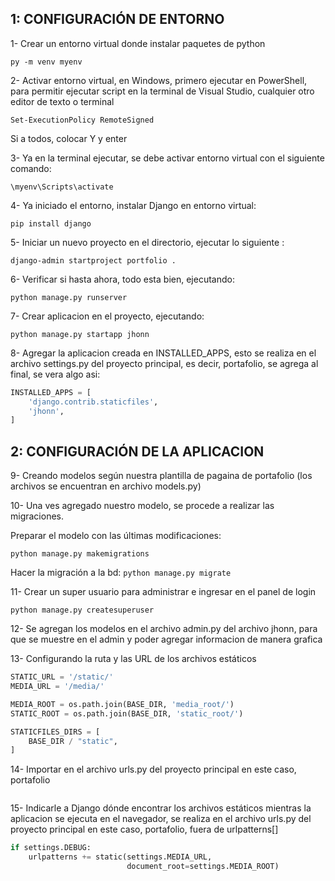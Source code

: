 ## 1: CONFIGURACIÓN DE ENTORNO
1- Crear un entorno virtual donde instalar paquetes de python

`py -m venv myenv`

2- Activar entorno virtual, en Windows, primero ejecutar en PowerShell, para permitir ejecutar script en la terminal de Visual Studio,  cualquier otro editor de texto o terminal

`Set-ExecutionPolicy RemoteSigned`

Si a todos, colocar Y y enter

3- Ya en la terminal ejecutar, se debe activar entorno virtual con el siguiente comando:

`\myenv\Scripts\activate`

4- Ya iniciado el entorno, instalar Django en entorno virtual:

`pip install django`

5- Iniciar un nuevo proyecto en el directorio, ejecutar lo siguiente :

`django-admin startproject portfolio .`

6- Verificar si hasta ahora, todo esta bien, ejecutando:

 `python manage.py runserver`

7- Crear aplicacion en el proyecto, ejecutando:

`python manage.py startapp jhonn`

8- Agregar la aplicacion creada en INSTALLED_APPS, esto se realiza en el archivo settings.py del proyecto principal, es decir, portafolio, se agrega al final, se vera algo asi:
```python
INSTALLED_APPS = [
    'django.contrib.staticfiles',
    'jhonn',
]
```
## 2: CONFIGURACIÓN DE LA APLICACION

9- Creando modelos según nuestra plantilla de pagaina de portafolio (los archivos se encuentran en archivo models.py)

10- Una ves agregado nuestro modelo, se procede a realizar las migraciones.

Preparar el modelo con las últimas modificaciones:

`python manage.py makemigrations`

Hacer la migración a la bd:
`python manage.py migrate`

11- Crear un super usuario para administrar e ingresar en el panel de login

`python manage.py createsuperuser`

12- Se agregan los modelos en el archivo admin.py del archivo jhonn, para que se muestre en el admin y poder agregar informacion de manera grafica

13- Configurando la ruta y las URL de los archivos estáticos

```python
STATIC_URL = '/static/'
MEDIA_URL = '/media/'

MEDIA_ROOT = os.path.join(BASE_DIR, 'media_root/')
STATIC_ROOT = os.path.join(BASE_DIR, 'static_root/')

STATICFILES_DIRS = [
    BASE_DIR / "static",
]
```
14- Importar en el archivo urls.py del proyecto principal en este caso, portafolio
```python

```
15- Indicarle a Django dónde encontrar los archivos estáticos mientras la aplicacion se ejecuta en el navegador, se realiza en el archivo urls.py del proyecto principal en este caso, portafolio, fuera de urlpatterns[]

```python
if settings.DEBUG:
    urlpatterns += static(settings.MEDIA_URL,
                          document_root=settings.MEDIA_ROOT)
```
